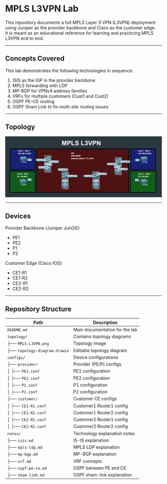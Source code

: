 # MPLS L3VPN Lab

This repository documents a full MPLS Layer 3 VPN (L3VPN) deployment using Juniper as the provider backbone and Cisco as the customer edge.  
It is meant as an educational reference for learning and practicing MPLS L3VPN end to end.

---

## Concepts Covered
This lab demonstrates the following technologies in sequence:

1. ISIS as the IGP in the provider backbone  
2. MPLS forwarding with LDP  
3. MP-BGP for VPNv4 address families  
4. VRFs for multiple customers (Cust1 and Cust2)  
5. OSPF PE–CE routing  
6. OSPF Sham Link to fix multi-site routing issues  

---

## Topology

<p align="center">
  <img src="topology/MPLS-L3VPN.png" width="600" alt="MPLS L3VPN Topology">
</p>

---

## Devices

Provider Backbone (Juniper JunOS):  
- PE1  
- PE2  
- P1  
- P2  

Customer Edge (Cisco IOS):  
- CE1-R1  
- CE1-R2  
- CE2-R1  
- CE2-R2  

---

## Repository Structure
| Path                  | Description |
|------------------------|-------------|
| `README.md`           | Main documentation for the lab |
| `topology/`           | Contains topology diagrams |
| ├── `MPLS-L3VPN.png`  | Topology image |
| ├── `topology-diagram.drawio` | Editable topology diagram |
| `configs/`            | Device configurations |
| ├── `provider/`       | Provider (PE/P) configs |
| │ ├── `PE1.conf`      | PE1 configuration |
| │ ├── `PE2.conf`      | PE2 configuration |
| │ ├── `P1.conf`       | P1 configuration |
| │ ├── `P2.conf`       | P2 configuration |
| ├── `customer/`       | Customer CE configs |
| │ ├── `CE1-R1.conf`   | Customer1 Router1 config |
| │ ├── `CE1-R2.conf`   | Customer1 Router2 config |
| │ ├── `CE2-R1.conf`   | Customer2 Router1 config |
| │ ├── `CE2-R2.conf`   | Customer2 Router2 config |
| `notes/`              | Technology explanation notes |
| ├── `isis.md`         | IS-IS explanation |
| ├── `mpls-ldp.md`     | MPLS LDP explanation |
| ├── `mp-bgp.md`       | MP-BGP explanation |
| ├── `vrf.md`          | VRF concepts |
| ├── `ospf-pe-ce.md`   | OSPF between PE and CE |
| ├── `sham-link.md`    | OSPF sham-link explanation |

